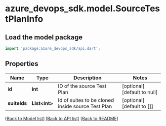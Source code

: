 # azure_devops_sdk.model.SourceTestPlanInfo

## Load the model package
```dart
import 'package:azure_devops_sdk/api.dart';
```

## Properties
Name | Type | Description | Notes
------------ | ------------- | ------------- | -------------
**id** | **int** | ID of the source Test Plan | [optional] [default to null]
**suiteIds** | **List&lt;int&gt;** | Id of suites to be cloned inside source Test Plan | [optional] [default to []]

[[Back to Model list]](../README.md#documentation-for-models) [[Back to API list]](../README.md#documentation-for-api-endpoints) [[Back to README]](../README.md)


